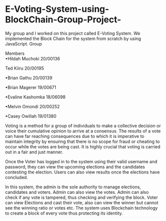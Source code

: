# E-Voting-System-using-BlockChain-Group-Project-
My group and I worked on this project called E-Voting System. We implemented the Block Chain for the system from scratch by using JavaScript.                  Group 


Members         
•Hildah Muchoki 20/00136

Ted Kiiru 20/00195

•Brian Gathu 20/00139

•Brian Magerer 19/00671

•Evaline Kashomka 18/06098

•Melvin Omondi 20/00252

•Casey Owillah 19/01380


Voting is a method for a group of individuals to make a collective decision or voice their cumulative opinion to arrive at a consensus. The results of a vote can have far reaching consequences due to which it is imperative to maintain integrity by ensuring that there is no scope for fraud or cheating to occur while the votes are being cast. It is highly crucial that voting is carried out in a fair and just manner.



Once the Voter has logged in to the system using their valid username and password, they can view the upcoming elections and the candidates contesting the election. Users can also view results once the elections have concluded.






In this system, the admin is the sole authority to manage elections, candidates and voters. Admin can also view the votes. Admin can also check if any vote is tampered, thus checking and verifying the block. Voter can view Elections and cast their vote, also can view the winner but cannot see the winning ratio or votes etc. The system uses Blockchain technology to create a block of every vote thus protecting its identity.

